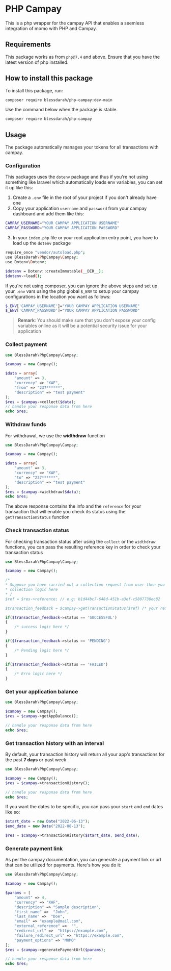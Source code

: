 # PHP Campay

This is a php wrapper for the campay API that enables a seemless integration of momo with PHP and Campay.

## Requirements

This package works as from `php@7.4` and above. Ensure that you have the latest version of php
installed.

## How to install this package
To install this package, run:

```bash
composer require blessdarah/php-campay:dev-main
```

Use the command below when the package is stable.
```bash
composer require blessdarah/php-campay
```

## Usage

The package automatically manages your tokens for all transactions with campay.

### Configuration

This packages uses the `dotenv` package and thus if you're not using something like laravel which automatically loads
env variables, you can set it up like this:

1. Create a `.env` file in the root of your project if you don't already have one
2. Copy your application `username` and `password` from your campay dashboard and add them like this:
```bash
CAMPAY_USERNAME="YOUR CAMPAY APPLICATION USERNAME"
CAMPAY_PASSWORD="YOUR CAMPAY APPLICATION PASSWORD"
```

3. In your `index.php` file or your root application entry point, you have to load up the `dotenv` package
```bash
require_once "vendor/autoload.php";
use BlessDarah\PhpCampay\Campay;
use Dotenv\Dotenv;

$dotenv = Dotenv::createImmutable(__DIR__);
$dotenv->load();
```

If you're not using composer, you can ignore the above steps and set up your `.env` vars using the php global `$_ENV` to setup your campay
configurations in the location you want as follows:
```bash
$_ENV['CAMPAY_USERNAME']="YOUR CAMPAY APPLICATION USERNAME"
$_ENV['CAMPAY_PASSWORD']="YOUR CAMPAY APPLICATION PASSWORD"
```

> **Remark**: You should make sure that you don't expose your config variables
> online as it will be a potential security issue for your application

### Collect payment
```php
use BlessDarah\PhpCampay\Campay;

$campay = new Campay();

$data = array(
    "amount" => 3,
    "currency" => "XAF",
    "from" => "237******",
    "description" => "test payment"
);
$res = $campay->collect($data);
// handle your response data from here 
echo $res;
```


### Withdraw funds
For withdrawal, we use the **widthdraw** function
```php
use BlessDarah\PhpCampay\Campay;

$campay = new Campay();

$data = array(
    "amount" => 3,
    "currency" => "XAF",
    "to" => "237******",
    "description" => "test payment"
);
$res = $campay->widthdraw($data);
echo $res;

```
The above response contains the info and the `reference` for your transaction that will enable you check its status using the `getTransactionStatus` function

### Check transaction status
For checking transaction status after using the `collect` or the `widthdraw` functions,
you can pass the resulting reference key in order to check your transaction status

```php
use BlessDarah\PhpCampay\Campay;

$campay = new Campay();

/*
* Suppose you have carried out a collection request from user then you can
* collection logic here
* /
$ref = $res->reference; // e.g: b1d44bc7-648d-451b-a3ef-c5807738ec82

$transaction_feedback = $campay->getTransactionStatus($ref) /* your reference code */

if($transaction_feedback->status == 'SUCCESSFUL')
{
    /* success logic here */
}

if($transaction_feedback->status == 'PENDING')
{
    /* Pending logic here */
}

if($transaction_feedback->status == 'FAILED')
{
    /* Erro logic here */
}
```

### Get your application balance

```php
use BlessDarah\PhpCampay\Campay;

$campay = new Campay();
$res = $campay->getAppBalance();

// handle your response data from here 
echo $res;
```


### Get transaction history with an interval
By default, your transaction history will return all your app's transactions for the past **7 days** or past week

```php
use BlessDarah\PhpCampay\Campay;

$campay = new Campay();
$res = $campay->transactionHistory();

// handle your response data from here 
echo $res;
```
If you want the dates to be specific, you can pass your `start` and `end` dates like so:
```php
$start_date = new Date("2022-06-13");
$end_date = new Date("2022-08-13");

$res = $campay->transactionHistory($start_date, $end_date);
```


### Generate payment link

As per the campay documentation, you can generate a payment link or url that can be utilized 
for payments. Here's how you do it:

```php
use BlessDarah\PhpCampay\Campay;

$campay = new Campay();

$params = [
    "amount" => 4,
    "currency" => "XAF",
    "description" => "Sample description",
    "first_name" =>  "John",
    "last_name" =>  "Doe",
    "email" => "example@mail.com",
    "external_reference" =>  "",
    "redirect_url" =>  "https://example.com",
    "failure_redirect_url" => "https://example.com",
    "payment_options" => "MOMO"
];
$res = $campay->generatePaymentUrl($params);

// handle your response data from here 
echo $res;
```